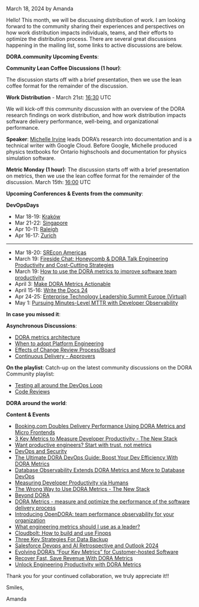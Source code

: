 March 18, 2024 by Amanda

Hello!  This month, we will be discussing distribution of work. I am looking forward to the community sharing their experiences and perspectives on how work distribution impacts individuals, teams, and their efforts to optimize the distribution process.  There are several great discussions happening in the mailing list, some links to active discussions are below. 

**DORA.community Upcoming Events**:

**Community Lean Coffee Discussions (1 hour)**:

The discussion starts off with a brief presentation, then we use the lean coffee format for the remainder of the discussion.

**Work Distribution** - March 21st: <a href="https://www.timeanddate.com/worldclock/converter.html?iso=20240321T163000&p1=43&p2=1440&p3=136&p4=tz_pt&p5=196&p6=248" target="_blank"> 16:30</a> UTC

We will kick-off this community discussion with an overview of the DORA research findings on work distribution, and how work distribution impacts software delivery performance, well-being, and organizational performance. 

**Speaker**:
<a href="https://dora.dev/research/team/" target="_blank">Michelle Irvine</a> leads DORA’s research into documentation and is a technical writer with Google Cloud. Before Google, Michelle produced physics textbooks for Ontario highschools and documentation for physics simulation software.




**Metric Monday (1 hour)**:
The discussion starts off with a brief presentation on metrics, then we use the lean coffee format for the remainder of the discussion.
March 15th: <a href="https://www.timeanddate.com/worldclock/converter.html?iso=20240325T160000&p1=43&p2=1440&p3=136&p4=tz_pt&p5=196&p6=248" target="_blank"> 16:00</a> UTC 

**Upcoming Conferences & Events from the community**:

**DevOpsDays**

- Mar 18-19: <a href="https://devopsdays.org/events/2024-krakow/welcome/" target="_blank">Kraków </a>
- Mar 21-22: <a href="https://devopsdays.org/events/2024-singapore/welcome/" target="_blank">Singapore</a>
- Apr 10-11: <a href="https://devopsdays.org/events/2024-raleigh/welcome/" target="_blank">Raleigh</a>
- Apr 16-17: <a href="https://devopsdays.org/events/2024-zurich/welcome/" target="_blank">Zurich</a>

---


- Mar 18-20: <a href="https://www.usenix.org/conference/srecon24americas" target="_blank">SREcon Americas</a>
- March 19: <a href="https://info.honeycomb.io/dora-report-webinar/" target="_blank">Fireside Chat: Honeycomb & DORA Talk Engineering Productivity and Cost-Cutting Strategies</a>
- March 19:  <a href="https://www.meetup.com/tech-leader-chats/events/298807733/" target="_blank">How to use the DORA metrics to improve software team productivity</a>
- April 3: <a href="https://getdx.com/webinar/dora-metrics-actionable/" target="_blank">Make DORA Metrics Actionable</a>
- April 15-16: <a href="https://www.writethedocs.org/conf/portland/2024/" target="_blank">Write the Docs 24</a>
- Apr 24-25: <a href="https://itrevolution.com/product/enterprise-technology-leadership-summit-europe-2024/" target="_blank">Enterprise Technology Leadership Summit Europe (Virtual)</a>
- May 1: <a href="https://www.linkedin.com/events/pursuingminutes-levelmttrwithdo7167881671860563969/" target="_blank">Pursuing Minutes-Level MTTR with Developer Observability </a>

**In case you missed it**:

**Asynchronous Discussions**:
- <a href="https://groups.google.com/g/dora-community/c/SuF2IxnDrxE" target="_blank">DORA metrics architecture</a>
- <a href="https://groups.google.com/g/dora-community/c/-A6K_SCljC4" target="_blank">When to adopt Platform Engineering</a>
- <a href="https://groups.google.com/g/dora-community/c/Ok8g-E-RB3s" target="_blank">Effects of Change Review Process/Board</a>
- <a href="https://groups.google.com/g/dora-community/c/QVidJuGR8ss" target="_blank">Continuous Delivery - Approvers</a>



**On the playlist**:
Catch-up on the latest community discussions on the DORA Community playlist:

- <a href="https://youtu.be/dGirCJJ5mZ0?si=jrKOLh9qroVvOFz1" target="_blank">Testing all around the DevOps Loop</a>
- <a a href="https://youtu.be/N4dq5fY4WyI?si=kgfW52qMdIhtywY2" target="_blank">Code Reviews</a>


**DORA around the world**:

**Content & Events**
- <a href="https://www.infoq.com/news/2024/02/booking-dora-micro-frontends/" target="_blank">Booking.com Doubles Delivery Performance Using DORA Metrics and Micro Frontends</a> 
- <a href="https://thenewstack.io/three-key-metrics-to-measure-developer-productivity/" target="_blank">3 Key Metrics to Measure Developer Productivity - The New Stack </a>
- <a href="https://www.multitudes.co/blog/want-productive-engineers-start-with-trust-not-metrics" target="_blank">Want productive engineers? Start with trust, not metrics </a>
- <a href="https://www.philvenables.com/post/devops-and-security" target="_blank">DevOps and Security</a> 
- <a href="https://devops.com/the-ultimate-dora-devops-guide-boost-your-dev-efficiency-with-dora-metrics/" target="_blank">The Ultimate DORA DevOps Guide: Boost Your Dev Efficiency With DORA Metrics </a>
- <a href="https://devops.com/database-observability-extends-dora-metrics-and-more-to-database-devops/" target="_blank">Database Observability Extends DORA Metrics and More to Database DevOps</a>
- <a href="https://martinfowler.com/articles/measuring-developer-productivity-humans.html" target="_blank">Measuring Developer Productivity via Humans</a>
- <a href="https://thenewstack.io/the-wrong-way-to-use-dora-metrics/" target="_blank">The Wrong Way to Use DORA Metrics - The New Stack </a>
- <a href="https://devdynamics.ai/ebooks/advance-your-devops-beyond-dora-ebook" target="_blank">Beyond DORA</a> 
- <a href="https://www.youtube.com/watch?v=mM90Ywc5Rb4" target="_blank">DORA Metrics - measure and optimize the performance of the software delivery process</a>
- <a href="https://nl.devoteam.com/expert-view/introducing-opendora-team-performance-observability-for-your-organization/" target="_blank">Introducing OpenDORA: team performance observability for your organization </a>
- <a href="https://techleadershipdecoded.com/episode/11-what-engineering-metrics-should-i-use-as-a-leader/" target="_blank">What engineering metrics should I use as a leader? </a>
- <a href="https://www.techzine.eu/blogs/devops/115600/cloudbolt-how-to-build-and-use-finops/" target="_blank">Cloudbolt: How to build and use Finops</a>
- <a href="https://www.forbes.com/sites/forbestechcouncil/2024/01/26/three-key-strategies-for-data-backup/?sh=7e0ed45c7ca7" target="_blank">Three Key Strategies For Data Backup</a>
- <a href="https://salesforcedevops.net/index.php/2023/12/27/salesforce-devops-and-ai-retrospective-and-outlook-2024/" target="_blank">Salesforce Devops and AI Retrospective and Outlook 2024</a>
- <a href="https://www.replicated.com/blog/evolving-doras-four-key-metrics-for-customer-hosted-software" target="_blank">Evolving DORA’s “Four Key Metrics” for Customer-hosted Software</a>
- <a href="https://www.split.io/recover-fast-save-revenue-dora-metrics/" target="_blank">Recover Fast, Save Revenue With DORA Metrics</a>
- <a href="https://www.treno.io/dora/" target="_blank">Unlock Engineering Productivity with DORA Metrics</a>

Thank you for your continued collaboration, we truly appreciate it!!

Smiles,

Amanda
